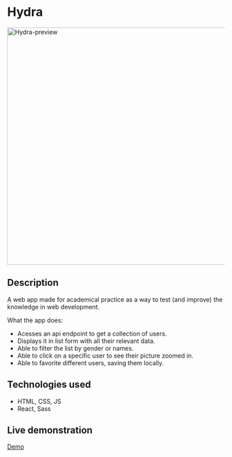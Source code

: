 # Hydra

<img src='https://i.postimg.cc/mDnYgBxR/Hydra-preview.png' alt='Hydra-preview' width="550"/>

## Description

A web app made for academical practice as a way to test (and improve) the knowledge in web development.

What the app does:

- Acesses an api endpoint to get a collection of users.
- Displays it in list form with all their relevant data.
- Able to filter the list by gender or names.
- Able to click on a specific user to see their picture zoomed in.
- Able to favorite different users, saving them locally.

## Technologies used

- HTML, CSS, JS
- React, Sass

## Live demonstration

[Demo](https://hydrausers.netlify.app/)
